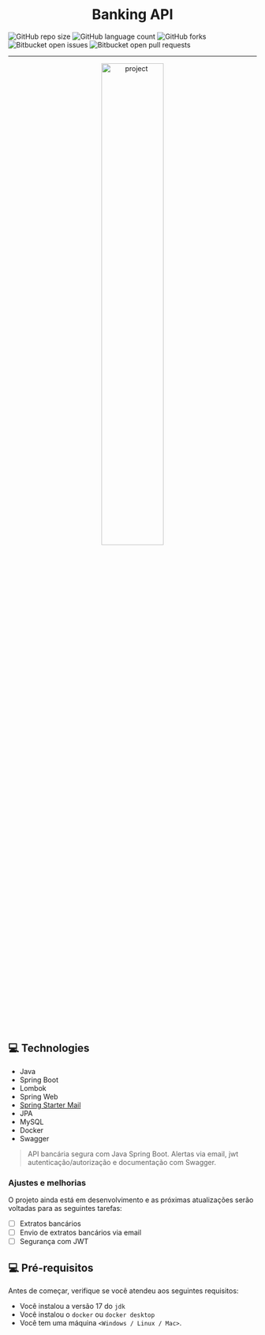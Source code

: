 <h1 align="center" style="font-weight: bold;">Banking API</h1>

![GitHub repo size](https://img.shields.io/github/repo-size/wesnds/Banking?style=for-the-badge)
![GitHub language count](https://img.shields.io/github/languages/count/wesnds/Banking?style=for-the-badge)
![GitHub forks](https://img.shields.io/github/forks/wesnds/Banking?style=for-the-badge)
![Bitbucket open issues](https://img.shields.io/bitbucket/issues/wesnds/Banking?style=for-the-badge)
![Bitbucket open pull requests](https://img.shields.io/bitbucket/pr-raw/wesnds/Banking?style=for-the-badge)

---

<div style="text-align: center;">
  <img src="https://github.com/user-attachments/assets/88dd4b2a-aa94-4949-8bb6-56fa667277e2" style="width: 50%;height: 50%;" alt="project">
</div>

<h2 id="technologies">💻 Technologies</h2>

- Java
- Spring Boot
- Lombok
- Spring Web
- [Spring Starter Mail](https://mvnrepository.com/artifact/org.springframework.boot/spring-boot-starter-mail)
- JPA
- MySQL
- Docker
- Swagger

> API bancária segura com Java Spring Boot. Alertas via email, jwt autenticação/autorização e documentação com Swagger.

### Ajustes e melhorias

O projeto ainda está em desenvolvimento e as próximas atualizações serão voltadas para as seguintes tarefas:

- [ ] Extratos bancários
- [ ] Envio de extratos bancários via email
- [ ] Segurança com JWT

## 💻 Pré-requisitos

Antes de começar, verifique se você atendeu aos seguintes requisitos:

- Você instalou a versão 17 do `jdk`
- Você instalou o `docker` ou `docker desktop`
- Você tem uma máquina `<Windows / Linux / Mac>`.
